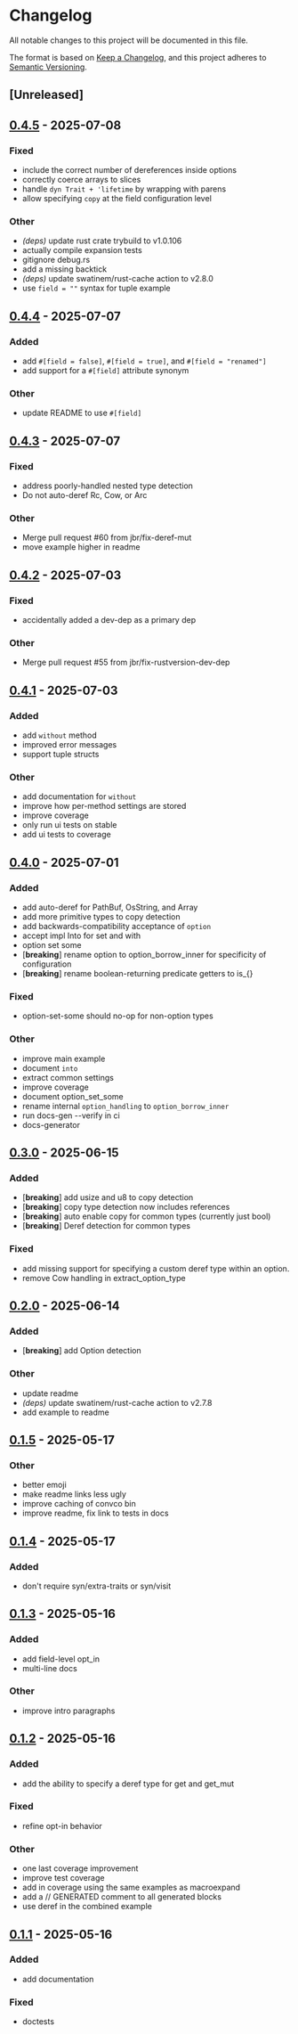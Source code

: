 # Changelog

All notable changes to this project will be documented in this file.

The format is based on [Keep a Changelog](https://keepachangelog.com/en/1.0.0/),
and this project adheres to [Semantic Versioning](https://semver.org/spec/v2.0.0.html).

## [Unreleased]

## [0.4.5](https://github.com/jbr/fieldwork/compare/fieldwork-v0.4.4...fieldwork-v0.4.5) - 2025-07-08

### Fixed

- include the correct number of dereferences inside options
- correctly coerce arrays to slices
- handle `dyn Trait + 'lifetime` by wrapping with parens
- allow specifying `copy` at the field configuration level

### Other

- *(deps)* update rust crate trybuild to v1.0.106
- actually compile expansion tests
- gitignore debug.rs
- add a missing backtick
- *(deps)* update swatinem/rust-cache action to v2.8.0
- use `field = ""` syntax for tuple example

## [0.4.4](https://github.com/jbr/fieldwork/compare/fieldwork-v0.4.3...fieldwork-v0.4.4) - 2025-07-07

### Added

- add `#[field = false]`, `#[field = true]`, and `#[field = "renamed"]`
- add support for a `#[field]` attribute synonym

### Other

- update README to use `#[field]`

## [0.4.3](https://github.com/jbr/fieldwork/compare/fieldwork-v0.4.2...fieldwork-v0.4.3) - 2025-07-07

### Fixed

- address poorly-handled nested type detection
- Do not auto-deref Rc, Cow, or Arc

### Other

- Merge pull request #60 from jbr/fix-deref-mut
- move example higher in readme

## [0.4.2](https://github.com/jbr/fieldwork/compare/fieldwork-v0.4.1...fieldwork-v0.4.2) - 2025-07-03

### Fixed

- accidentally added a dev-dep as a primary dep

### Other

- Merge pull request #55 from jbr/fix-rustversion-dev-dep

## [0.4.1](https://github.com/jbr/fieldwork/compare/fieldwork-v0.4.0...fieldwork-v0.4.1) - 2025-07-03

### Added

- add `without` method
- improved error messages
- support tuple structs

### Other

- add documentation for `without`
- improve how per-method settings are stored
- improve coverage
- only run ui tests on stable
- add ui tests to coverage

## [0.4.0](https://github.com/jbr/fieldwork/compare/fieldwork-v0.3.0...fieldwork-v0.4.0) - 2025-07-01

### Added

- add auto-deref for PathBuf, OsString, and Array
- add more primitive types to copy detection
- add backwards-compatibility acceptance of `option`
- accept impl Into<T> for set and with
- option set some
- [**breaking**] rename option to option_borrow_inner for specificity of configuration
- [**breaking**] rename boolean-returning predicate getters to is_{}

### Fixed

- option-set-some should no-op for non-option types

### Other

- improve main example
- document `into`
- extract common settings
- improve coverage
- document option_set_some
- rename internal `option_handling` to `option_borrow_inner`
- run docs-gen --verify in ci
- docs-generator

## [0.3.0](https://github.com/jbr/fieldwork/compare/v0.2.0...v0.3.0) - 2025-06-15

### Added

- [**breaking**] add usize and u8 to copy detection
- [**breaking**] copy type detection now includes references
- [**breaking**] auto enable copy for common types (currently just bool)
- [**breaking**] Deref detection for common types

### Fixed

- add missing support for specifying a custom deref type within an option.
- remove Cow handling in extract_option_type

## [0.2.0](https://github.com/jbr/fieldwork/compare/v0.1.5...v0.2.0) - 2025-06-14

### Added

- [**breaking**] add Option detection

### Other

- update readme
- *(deps)* update swatinem/rust-cache action to v2.7.8
- add example to readme

## [0.1.5](https://github.com/jbr/fieldwork/compare/v0.1.4...v0.1.5) - 2025-05-17

### Other

- better emoji
- make readme links less ugly
- improve caching of convco bin
- improve readme, fix link to tests in docs

## [0.1.4](https://github.com/jbr/fieldwork/compare/v0.1.3...v0.1.4) - 2025-05-17

### Added

- don't require syn/extra-traits or syn/visit

## [0.1.3](https://github.com/jbr/fieldwork/compare/v0.1.2...v0.1.3) - 2025-05-16

### Added

- add field-level opt_in
- multi-line docs

### Other

- improve intro paragraphs

## [0.1.2](https://github.com/jbr/fieldwork/compare/v0.1.1...v0.1.2) - 2025-05-16

### Added

- add the ability to specify a deref type for get and get_mut

### Fixed

- refine opt-in behavior

### Other

- one last coverage improvement
- improve test coverage
- add in coverage using the same examples as macroexpand
- add a // GENERATED comment to all generated blocks
- use deref in the combined example

## [0.1.1](https://github.com/jbr/fieldwork/compare/v0.1.0...v0.1.1) - 2025-05-16

### Added

- add documentation

### Fixed

- doctests
